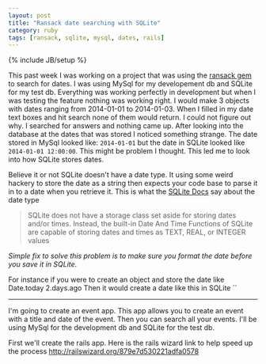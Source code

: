```yaml
---
layout: post
title: "Ransack date searching with SQLite"
category: ruby
tags: [ransack, sqlite, mysql, dates, rails]
---
```

{% include JB/setup %}

This past week I was working on a project that was using the [ransack gem](https://github.com/activerecord-hackery/ransack) to search for dates. I was using MySql for my developement db and SQLite for my test db. Everything was working perfectly in development but when I was testing the feature nothing was working right. I would make 3 objects with dates ranging from 2014-01-01 to 2014-01-03. When I filled in my date text boxes and hit search none of them would return. I could not figure out why. I searched for answers and nothing came up. After looking into the database at the dates that was stored I noticed something strange. The date stored in MySql looked like: `2014-01-01` but the date in SQLite looked like `2014-01-01 12:00:00`. This might be problem I thought. This led me to look into how SQLite stores dates. 

Believe it or not SQLite doesn't have a date type. It using some weird hackery to store the date as a string then expects your code base to parse it in to a date when you retrieve it. This is what the [SQLite Docs](http://www.sqlite.org/datatype3.html) say about the date type

>SQLite does not have a storage class set aside for storing dates and/or times. Instead, the built-in Date And Time Functions of SQLite are capable of storing dates and times as TEXT, REAL, or INTEGER values

*Simple fix to solve this problem is to make sure you format the date before you save it in SQLite.* 

For instance if you were to create an object and store the date like 
    Date.today
    2.days.ago
Then it would create a date like this in SQLite ``

----


I'm going to create an event app. This app allows you to create an event with a title and date of the event. Then you can search all your events. I'll be using MySql for the development db and SQLite for the test db.

First we'll create the rails app. Here is the rails wizard link to help speed up the process <http://railswizard.org/879e7d530221adfa0578>

